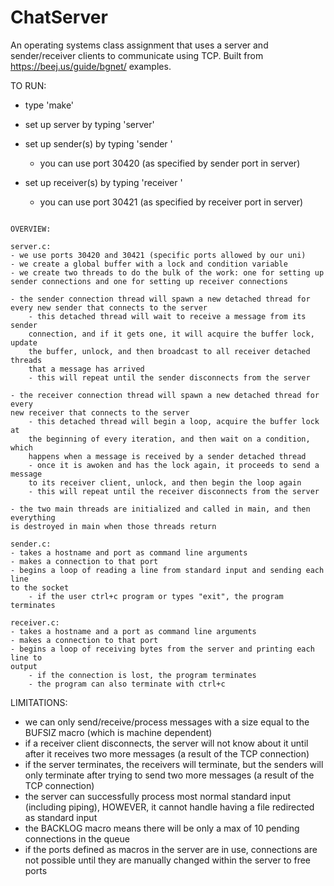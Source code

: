 # ChatServer
An operating systems class assignment that uses a server and sender/receiver clients to communicate using TCP. Built from https://beej.us/guide/bgnet/ examples.

TO RUN:

- type 'make'
- set up server by typing 'server'

- set up sender(s) by typing 'sender <hostname> <port>'
    - you can use port 30420 (as specified by sender port in server)

- set up receiver(s) by typing 'receiver <hostname> <port>'
    - you can use port 30421 (as specified by receiver port in server)

~~~~~~~~~~~~~~~~~~~~~~~~~~~~~~~~~~~~~~~~~~~~~~~~~~~~~~~~~~~~~~~~~~~~~~

OVERVIEW:

server.c:
- we use ports 30420 and 30421 (specific ports allowed by our uni)
- we create a global buffer with a lock and condition variable
- we create two threads to do the bulk of the work: one for setting up 
sender connections and one for setting up receiver connections

- the sender connection thread will spawn a new detached thread for 
every new sender that connects to the server
    - this detached thread will wait to receive a message from its sender 
    connection, and if it gets one, it will acquire the buffer lock, update 
    the buffer, unlock, and then broadcast to all receiver detached threads 
    that a message has arrived
    - this will repeat until the sender disconnects from the server

- the receiver connection thread will spawn a new detached thread for every 
new receiver that connects to the server
    - this detached thread will begin a loop, acquire the buffer lock at 
    the beginning of every iteration, and then wait on a condition, which 
    happens when a message is received by a sender detached thread
    - once it is awoken and has the lock again, it proceeds to send a message 
    to its receiver client, unlock, and then begin the loop again
    - this will repeat until the receiver disconnects from the server

- the two main threads are initialized and called in main, and then everything 
is destroyed in main when those threads return

sender.c:
- takes a hostname and port as command line arguments
- makes a connection to that port
- begins a loop of reading a line from standard input and sending each line 
to the socket
    - if the user ctrl+c program or types "exit", the program terminates

receiver.c: 
- takes a hostname and a port as command line arguments
- makes a connection to that port
- begins a loop of receiving bytes from the server and printing each line to 
output
    - if the connection is lost, the program terminates
    - the program can also terminate with ctrl+c

~~~~~~~~~~~~~~~~~~~~~~~~~~~~~~~~~~~~~~~~~~~~~~~~~~~~~~~~~~~~~~~~~~~~~~

LIMITATIONS:

- we can only send/receive/process messages with a size equal to the BUFSIZ 
macro (which is machine dependent)
- if a receiver client disconnects, the server will not know about it until 
after it receives two more messages (a result of the TCP connection)
- if the server terminates, the receivers will terminate, but the senders 
will only terminate after trying to send two more messages (a result of the 
TCP connection)
- the server can successfully process most normal standard input (including 
piping), HOWEVER, it cannot handle having a file redirected as standard input
- the BACKLOG macro means there will be only a max of 10 pending connections 
in the queue
- if the ports defined as macros in the server are in use, connections are not 
possible until they are manually changed within the server to free ports
